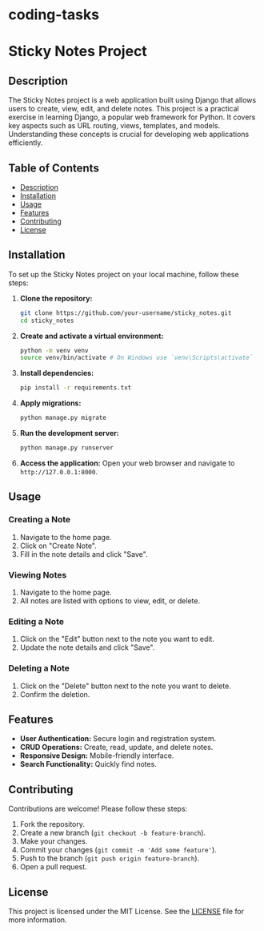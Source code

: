 # coding-tasks
# Sticky Notes Project

## Description

The Sticky Notes project is a web application built using Django that allows users to create, view, edit, and delete notes. This project is a practical exercise in learning Django, a popular web framework for Python. It covers key aspects such as URL routing, views, templates, and models. Understanding these concepts is crucial for developing web applications efficiently.

## Table of Contents

- [Description](#description)
- [Installation](#installation)
- [Usage](#usage)
- [Features](#features)
- [Contributing](#contributing)
- [License](#license)

## Installation

To set up the Sticky Notes project on your local machine, follow these steps:

1. **Clone the repository:**
    ```bash
    git clone https://github.com/your-username/sticky_notes.git
    cd sticky_notes
    ```

2. **Create and activate a virtual environment:**
    ```bash
    python -m venv venv
    source venv/bin/activate # On Windows use `venv\Scripts\activate`
    ```

3. **Install dependencies:**
    ```bash
    pip install -r requirements.txt
    ```

4. **Apply migrations:**
    ```bash
    python manage.py migrate
    ```

5. **Run the development server:**
    ```bash
    python manage.py runserver
    ```

6. **Access the application:**
    Open your web browser and navigate to `http://127.0.0.1:8000`.

## Usage

### Creating a Note
1. Navigate to the home page.
2. Click on "Create Note".
3. Fill in the note details and click "Save".

### Viewing Notes
1. Navigate to the home page.
2. All notes are listed with options to view, edit, or delete.

### Editing a Note
1. Click on the "Edit" button next to the note you want to edit.
2. Update the note details and click "Save".

### Deleting a Note
1. Click on the "Delete" button next to the note you want to delete.
2. Confirm the deletion.

## Features

- **User Authentication:** Secure login and registration system.
- **CRUD Operations:** Create, read, update, and delete notes.
- **Responsive Design:** Mobile-friendly interface.
- **Search Functionality:** Quickly find notes.

## Contributing

Contributions are welcome! Please follow these steps:

1. Fork the repository.
2. Create a new branch (`git checkout -b feature-branch`).
3. Make your changes.
4. Commit your changes (`git commit -m 'Add some feature'`).
5. Push to the branch (`git push origin feature-branch`).
6. Open a pull request.

## License

This project is licensed under the MIT License. See the [LICENSE](LICENSE) file for more information.
